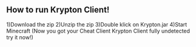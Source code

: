 How to run Krypton Client!
--------------------------
1)Download the zip
2)Unzip the zip
3)Double klick on Krypton.jar
4)Start Minecraft
(Now you got your Cheat Client Krypton Client fully undetected try it now!)
